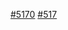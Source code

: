[#5170](https://codeberg.org/Freeyourgadget/Gadgetbridge/pulls/5170)
[#517](https://codeberg.org/Freeyourgadget/Gadgetbridge/pulls/5170)

